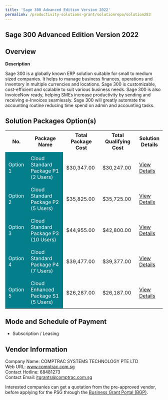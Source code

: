 ```yaml
---
title: 'Sage 300 Advanced Edition Version 2022'
permalink: /productivity-solutions-grant/solutionrepo/solution283
---
```


## Sage 300 Advanced Edition Version 2022

## Overview

**Description**

Sage 300 is a globally known ERP solution suitable for small to medium sized companies. It helps to manage business finances, operations and inventory in multiple currencies and locations. Sage 300 is customizable, cost-efficient and scalable to suit various business needs. Sage 300 is also InvoiceNow ready, helping SMEs increase productivity by sending and receiving e-Invoices seamlessly. Sage 300 will greatly automate the accounting routine reducing time spend on admin and accounting tasks.

## Solution Packages Option(s)

<table>
<tr>
<th><b>No.</b></th>
<th><b>Package Name</b></th>
<th><b>Total Package Cost</b></th>
<th><b>Total Qualifying Cost</b></th>
<th><b>Solution Details</b></th>
</tr>
<tr>
<td style='padding: 10px; background-color: #037E8A; color: #FFFFFF;'>Option 1</td>
<td style='padding: 10px; background-color: #037E8A; color: #FFFFFF;'>Cloud Standard Package P1 (2 Users)</td>
<td style='padding: 10px;'>$30,347.00</td>
<td style='padding: 10px;'>$30,247.00</td>
<td style='padding: 10px;'><a href='/images/psg/Comptrac_Sage_Desensitised_Annex_3_Part_1.pdf' target='_blank'>View Details</a></td>
</tr>
<tr>
<td style='padding: 10px; background-color: #037E8A; color: #FFFFFF;'>Option 2</td>
<td style='padding: 10px; background-color: #037E8A; color: #FFFFFF;'>Cloud Standard Package P2 (5 Users)</td>
<td style='padding: 10px;'>$35,825.00</td>
<td style='padding: 10px;'>$35,725.00</td>
<td style='padding: 10px;'><a href='/images/psg/Comptrac_Sage_Desensitised_Annex_3_Part_2.pdf' target='_blank'>View Details</a></td>
</tr>
<tr>
<td style='padding: 10px; background-color: #037E8A; color: #FFFFFF;'>Option 3</td>
<td style='padding: 10px; background-color: #037E8A; color: #FFFFFF;'>Cloud Standard Package P3 (10 Users)</td>
<td style='padding: 10px;'>$44,955.00</td>
<td style='padding: 10px;'>$42,800.00</td>
<td style='padding: 10px;'><a href='/images/psg/Comptrac_Sage_Desensitised_Annex_3_Part_3.pdf' target='_blank'>View Details</a></td>
</tr>
<tr>
<td style='padding: 10px; background-color: #037E8A; color: #FFFFFF;'>Option 4</td>
<td style='padding: 10px; background-color: #037E8A; color: #FFFFFF;'>Cloud Standard Package P4 (7 Users)</td>
<td style='padding: 10px;'>$39,477.00</td>
<td style='padding: 10px;'>$39,377.00</td>
<td style='padding: 10px;'><a href='/images/psg/Comptrac_Sage_Desensitised_Annex_3_Part_4.pdf' target='_blank'>View Details</a></td>
</tr>
<tr>
<td style='padding: 10px; background-color: #037E8A; color: #FFFFFF;'>Option 5</td>
<td style='padding: 10px; background-color: #037E8A; color: #FFFFFF;'>Cloud Enhanced Package S1 (5 Users)</td>
<td style='padding: 10px;'>$26,287.00</td>
<td style='padding: 10px;'>$26,187.00</td>
<td style='padding: 10px;'><a href='/images/psg/Comptrac_Sage_Desensitised_Annex_3_Part_5.pdf' target='_blank'>View Details</a></td>
</tr>
</table>

## Mode and Schedule of Payment

 - Subscription / Leasing

## Vendor Information

 Company Name: COMPTRAC SYSTEMS TECHNOLOGY PTE LTD<br>Web URL: www.comptrac.com.sg <br>Contact Hotline: 68481273 <br>Contact Email: itgrants@comptrac.com.sg <br>

Interested companies can get a quotation from the pre-approved vendor, before applying for the PSG through the <a href='https://www.businessgrants.gov.sg/' target='_blank' rel='noopener'>Business Grant Portal (BGP)</a>.

<script src="/jquery/resize-tables.js"></script>
